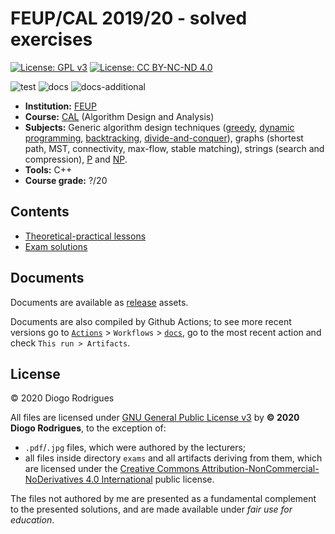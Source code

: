 # FEUP/CAL 2019/20 - solved exercises

[![License: GPL v3](https://img.shields.io/badge/License-GPLv3-blue.svg)](https://www.gnu.org/licenses/gpl-3.0)
[![License: CC BY-NC-ND 4.0](https://img.shields.io/badge/License-CC%20BY--NC--ND%204.0-lightgrey.svg)](https://creativecommons.org/licenses/by-nc-nd/4.0/)

![test](https://github.com/dmfrodrigues/feup-cal-ex/workflows/test/badge.svg)
![docs](https://github.com/dmfrodrigues/feup-cal-ex/workflows/docs/badge.svg)
![docs-additional](https://github.com/dmfrodrigues/feup-cal-ex/workflows/docs-additional/badge.svg)

- **Institution:** [FEUP](https://sigarra.up.pt/feup/en/web_page.Inicial)
- **Course:** [CAL](https://sigarra.up.pt/feup/en/ucurr_geral.ficha_uc_view?pv_ocorrencia_id=436441) (Algorithm Design and Analysis)
- **Subjects:** Generic algorithm design techniques ([greedy](https://en.wikipedia.org/wiki/Greedy_algorithm), [dynamic programming](https://en.wikipedia.org/wiki/Dynamic_programming), [backtracking](https://en.wikipedia.org/wiki/Backtracking), [divide-and-conquer](https://en.wikipedia.org/wiki/Divide-and-conquer_algorithm)), graphs (shortest path, MST, connectivity, max-flow, stable matching), strings (search and compression), [P](https://en.wikipedia.org/wiki/P_(complexity)) and [NP](https://en.wikipedia.org/wiki/NP_(complexity)).
- **Tools:** C++
- **Course grade:** ?/20

## Contents

- [Theoretical-practical lessons](tp)
- [Exam solutions](exams)

## Documents

Documents are available as [release](https://github.com/dmfrodrigues/feup-cal-ex/releases) assets.

Documents are also compiled by Github Actions; to see more recent versions go to [`Actions`](https://github.com/dmfrodrigues/feup-cal-ex/actions) > `Workflows` > [`docs`](https://github.com/dmfrodrigues/feup-cal-ex/actions?query=workflow%3Adocs), go to the most recent action and check `This run > Artifacts`.

## License

© 2020 Diogo Rodrigues

All files are licensed under [GNU General Public License v3](LICENSE) by **© 2020 Diogo Rodrigues**, to the exception of:
- `.pdf`/`.jpg` files, which were authored by the lecturers;
- all files inside directory `exams` and all artifacts deriving from them, which are licensed under the [Creative Commons Attribution-NonCommercial-NoDerivatives 4.0 International](exams/LICENSE) public license.

The files not authored by me are presented as a fundamental complement to the presented solutions, and are made available under *fair use for education*.
